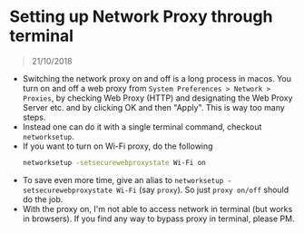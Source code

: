 # Setting up Network Proxy through terminal
> 21/10/2018

- Switching the network proxy on and off is a long process in macos. You turn on and off a web proxy from `System Preferences > Network > Proxies`, by checking Web Proxy (HTTP) and designating the Web Proxy Server etc. and by clicking OK and then "Apply". This is way too many steps.
- Instead one can do it with a single terminal command, checkout `networksetup`.
- If you want to turn on Wi-Fi proxy, do the following
  ```bash
  networksetup -setsecurewebproxystate Wi-Fi on
  ```
- To save even more time, give an alias to `networksetup -setsecurewebproxystate Wi-Fi` (say `proxy`). So just `proxy on/off` should do the job.
- With the proxy on, I'm not able to access network in terminal (but works in browsers). If you find any way to bypass proxy in terminal, please PM.
